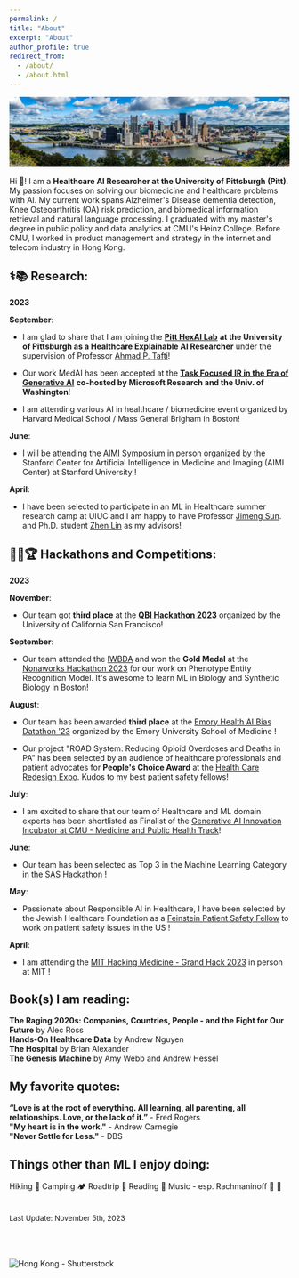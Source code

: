 ```yaml
---
permalink: /
title: "About"
excerpt: "About"
author_profile: true
redirect_from: 
  - /about/
  - /about.html
---
```


<!-- Google tag (gtag.js) -->
<script async src="https://www.googletagmanager.com/gtag/js?id=G-8HN3SS877L"></script>
<script>
  window.dataLayer = window.dataLayer || [];
  function gtag(){dataLayer.push(arguments);}
  gtag('js', new Date());

  gtag('config', 'G-8HN3SS877L');
</script>

![Pittsburgh, Creator: Freelancer975, Copyright: Freelancer975](/images/pgh.jpg "Pittsburgh, Creator: Freelancer975, Copyright: Freelancer975")


Hi 👋! I am a **Healthcare AI Researcher at the University of Pittsburgh (Pitt)**. My passion focuses on solving our biomedicine and healthcare problems with AI. My current work spans Alzheimer's Disease dementia detection, Knee Osteoarthritis (OA) risk prediction, and biomedical information retrieval and natural language processing. I graduated with my master's degree in public policy and data analytics at CMU's Heinz College. Before CMU, I worked in product management and strategy in the internet and telecom industry in Hong Kong.

<!---
Hi 👋! I am a self-driven 🔥🚀 Machine Learning for Healthcare Researcher at both Carnegie Mellon University (CMU) and the University of Illinois at Urbana-Champaign (UIUC) and AI Entrepreneur🚀 . It has been my pleasure to have Professor [George H. Chen†](https://www.andrew.cmu.edu/user/georgech/) and Professor [Wei Wu†](https://www.cs.cmu.edu/~weiwu2/) at CMU and Professor [Jimeng Sun†](http://sunlab.org/) and Professor [Haohan Wang†](https://haohanwang.github.io/index.html) at UIUC as my supervisors/advisors!

Aspired to an impactful AI career in healthcare, I am currently working on two ML research projects in healthcare/biomedicine with hands-on experience in building robust ML pipelines to preprocess multimodal data ranging from EHRs and insurance claims to brain MRIs; and training, evaluating, and deploying deep learning models with PyTorch. I am also a [Feinstein Patient Safety Fellow](https://www.patientsafetytech.com/fellowship/) at the Jewish Healthcare Foundation working to enhance patient safety with AI. Interested in Data Science for Social Good, previously I worked as Data Scientist at [412 Food Rescue](https://412foodrescue.org/)/[Food Rescue Hero](https://foodrescuehero.org/), a tech startup fighting the nationwide food insecurity problem. 

Before receiving my master's degree in Data Analytics and Public Policy from CMU this May, I did my bachelor's degree in Economics from Hong Kong University of Science and Technology in 2013. I also have years of experience in Product and Project Management in the internet/fintech industry at companies such as [Tencent](https://www.tencent.com/en-us/index.html) 

[Thomas Tam's GitHub stats](https://github-readme-stats.vercel.app/api?username=skyrockets-21)](https://github.com/anuraghazra/github-readme-stats)

-->

⚕️📚 Research:
---
**2023**

**September**: 

- I am glad to share that I am joining the [**Pitt HexAI Lab**](https://pitthexai.github.io/) **at the University of Pittsburgh as a Healthcare Explainable AI Researcher** under the supervision of Professor [Ahmad P. Tafti](https://aptafti.github.io/)!

- Our work MedAI has been accepted at the [**Task Focused IR in the Era of Generative AI**](https://ir-ai.github.io/) **co-hosted by Microsoft Research and the Univ. of Washington**!

- I am attending various AI in healthcare / biomedicine event organized by Harvard Medical School / Mass General Brigham in Boston!

**June**: 

- I will be attending the [AIMI Symposium](https://aimi.stanford.edu/aimisymposium/agenda) in person organized by the Stanford Center for Artificial Intelligence in Medicine and Imaging (AIMI Center) at Stanford University !

**April**: 

- I have been selected to participate in an ML in Healthcare summer research camp at UIUC and I am happy to have Professor [Jimeng Sun](https://sunlab.org/). and Ph.D. student [Zhen Lin](https://zlin7.github.io) as my advisors! 

🧑‍💻🏆  Hackathons and Competitions:
---
**2023**

**November**:

- Our team got **third place** at the [**QBI Hackathon 2023**](https://qbi.ucsf.edu/qbi-hackathon-2023) organized by the University of California San Francisco!

**September**: 

- Our team attended the [IWBDA](https://www.iwbdaconf.org/2023/) and won the **Gold Medal** at the [Nonaworks Hackathon 2023](https://www.nonasoftware.org/) for our work on Phenotype Entity Recognition Model. It's awesome to learn ML in Biology and Synthetic Biology in Boston! 

**August**: 

- Our team has been awarded **third place** at the [Emory Health AI Bias Datathon '23](https://emory.healthdatathon.com/) organized by the Emory University School of Medicine ! 

- Our project "ROAD System: Reducing Opioid Overdoses and Deaths in PA" has been selected by an audience of healthcare professionals and patient advocates for **People's Choice Award** at the [Health Care Redesign Expo](https://www.patientsafetytech.com/pghexpo). Kudos to my best patient safety fellows! 

**July**: 

- I am excited to share that our team of Healthcare and ML domain experts has been shortlisted as Finalist of the [Generative AI Innovation Incubator at CMU - Medicine and Public Health Track](https://www.cs.cmu.edu/generative-ai/hackathons)! 

**June**: 

- Our team has been selected as Top 3 in the Machine Learning Category in the [SAS Hackathon](https://www.sas.com/sas/events/hackathon.html) !

**May**: 

- Passionate about Responsible AI in Healthcare, I have been selected by the Jewish Healthcare Foundation as a [Feinstein Patient Safety Fellow](https://www.patientsafetytech.com/fellowship/) to work on patient safety issues in the US ! 

**April**: 

- I am attending the [MIT Hacking Medicine - Grand Hack 2023](https://grandhack.mit.edu/boston23/) in person at MIT ! 

Book(s) I am reading:
---
**The Raging 2020s: Companies, Countries, People - and the Fight for Our Future** by Alec Ross <br />
**Hands-On Healthcare Data** by Andrew Nguyen  <br />
**The Hospital** by Brian Alexander  <br />
**The Genesis Machine** by Amy Webb and Andrew Hessel  <br />


My favorite quotes: 
---
**“Love is at the root of everything. All learning, all parenting, all relationships. Love, or the lack of it.”** - Fred Rogers  <br />
**"My heart is in the work."** - Andrew Carnegie <br />
**"Never Settle for Less."** - DBS

Things other than ML I enjoy doing:
---
Hiking 🥾
Camping 🏕️
Roadtrip 🚗
Reading 📖
Music - esp. Rachmaninoff 🎵 
🚀
<br />
<br />
<br />
<font size="-1"> Last Update: November 5th, 2023 </font> <br />
<br />
<br />
<br />

![Hong Kong - Shutterstock](https://www.thetimes.co.uk/imageserver/image/%2Fmethode%2Fsundaytimes%2Fprod%2Fweb%2Fbin%2F072d8162-5085-11ed-9137-92183a3ffe2c.jpg?crop=1500%2C844%2C0%2C78 "Hong Kong - Shutterstock")


